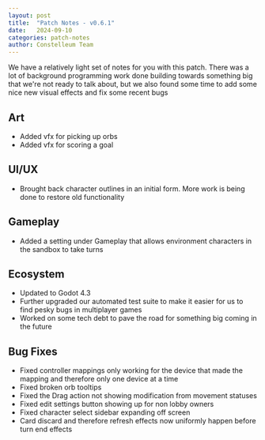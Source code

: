 ```yaml
---
layout: post
title:  "Patch Notes - v0.6.1"
date:   2024-09-10
categories: patch-notes
author: Constelleum Team
---
```


We have a relatively light set of notes for you with this patch. There was a lot of background programming work done building towards something big that we're not ready to talk about, but we also found some time to add some nice new visual effects and fix some recent bugs

## Art

* Added vfx for picking up orbs
* Added vfx for scoring a goal

## UI/UX

* Brought back character outlines in an initial form. More work is being done to restore old functionality

## Gameplay

* Added a setting under Gameplay that allows environment characters in the sandbox to take turns

## Ecosystem

* Updated to Godot 4.3
* Further upgraded our automated test suite to make it easier for us to find pesky bugs in multiplayer games
* Worked on some tech debt to pave the road for something big coming in the future

## Bug Fixes

* Fixed controller mappings only working for the device that made the mapping and therefore only one device at a time
* Fixed broken orb tooltips
* Fixed the Drag action not showing modification from movement statuses
* Fixed edit settings button showing up for non lobby owners
* Fixed character select sidebar expanding off screen
* Card discard and therefore refresh effects now uniformly happen before turn end effects
